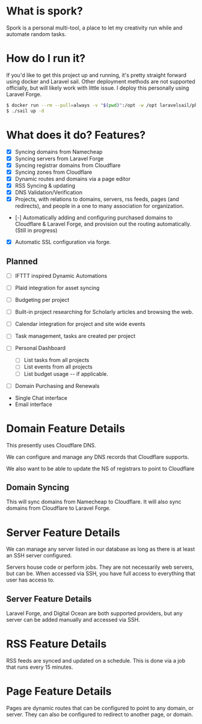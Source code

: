 # What is spork?
Spork is a personal multi-tool, a place to let my creativity run while and automate random tasks.

# How do I run it?
If you'd like to get this project up and running, it's pretty straight forward using docker and Laravel sail. Other deployment methods are not supported officially, but will likely work with little issue. I deploy this personally using Laravel Forge.

```bash
$ docker run --rm --pull=always -v "$(pwd)":/opt -w /opt laravelsail/php82-composer:latest bash -c "composer install"
$ ./sail up -d 
```

# What does it do? Features?
 - [x] Syncing domains from Namecheap
 - [x] Syncing servers from Laravel Forge
 - [x] Syncing registrar domains from Cloudflare
 - [x] Syncing zones from Cloudflare
 - [x] Dynamic routes and domains via a page editor
 - [x] RSS Syncing & updating
 - [x] DNS Validation/Verification
 - [x] Projects, with relations to domains, servers, rss feeds, pages (and redirects), and people in a one to many association for organization.
 - [-] Automatically adding and configuring purchased domains to Cloudflare & Laravel Forge, and provision out the routing automatically. (Still in progress)
 - [x] Automatic SSL configuration via forge.

## Planned 
 - [ ] IFTTT inspired Dynamic Automations
 - [ ] Plaid integration for asset syncing
 - [ ] Budgeting per project
 - [ ] Built-in project researching for Scholarly articles and browsing the web.
 - [ ] Calendar integration for project and site wide events
 - [ ] Task management, tasks are created per project
 - [ ] Personal Dashboard 
   - [ ] List tasks from all projects
   - [ ] List events from all projects
   - [ ] List budget usage -- if applicable.
 - [ ] Domain Purchasing and Renewals


 - Single Chat interface
 - Email interface
# Domain Feature Details
This presently uses Cloudflare DNS. 

We can configure and manage any DNS records that Cloudflare supports.

We also want to be able to update the NS of registrars to point to Cloudflare

## Domain Syncing
This will sync domains from Namecheap to Cloudflare. It will also sync domains from Cloudflare to Laravel Forge.

# Server Feature Details
We can manage any server listed in our database as long as there is at least an SSH server configured.

Servers house code or perform jobs. They are not necessarily web servers, but can be. When accessed via SSH, you have full access to everything that user has access to.

## Server Feature Details
Laravel Forge, and Digital Ocean are both supported providers, but any server can be added manually and accessed via SSH.

# RSS Feature Details
RSS feeds are synced and updated on a schedule. This is done via a job that runs every 15 minutes.

# Page Feature Details  
Pages are dynamic routes that can be configured to point to any domain, or server. They can also be configured to redirect to another page, or domain.

